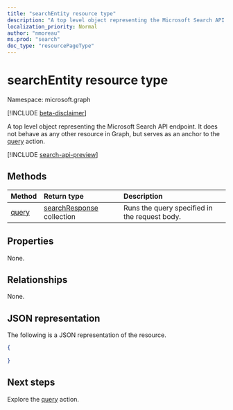 ```yaml
---
title: "searchEntity resource type"
description: "A top level object representing the Microsoft Search API endpoint."
localization_priority: Normal
author: "nmoreau"
ms.prod: "search"
doc_type: "resourcePageType"
---
```


# searchEntity resource type

Namespace: microsoft.graph

[!INCLUDE [beta-disclaimer](../../includes/beta-disclaimer.md)]

A top level object representing the Microsoft Search API endpoint. It does not behave as any other resource in Graph, but serves as an anchor to the [query](../api/search-query.md) action. 

[!INCLUDE [search-api-preview](../../includes/search-api-preview-signup.md)]

## Methods
|Method|Return type|Description|
|:---|:---|:---|
|[query](../api/search-query.md) |[searchResponse](searchresponse.md) collection | Runs the query specified in the request body.  |

## Properties
None.

## Relationships
None.

## JSON representation
The following is a JSON representation of the resource.
<!-- {
  "blockType": "resource",
  "@odata.type": "microsoft.graph.searchEntity",
  "baseType": "microsoft.graph.entity"
}
-->
``` json
{
  
}
```


## Next steps

Explore the [query](../api/search-query.md) action.


<!-- uuid: 16cd6b66-4b1a-43a1-adaf-3a886856ed98
2019-02-04 14:57:30 UTC -->
<!-- {
  "type": "#page.annotation",
  "description": "A top level object representing the Microsoft Search API endpoint.",
  "keywords": "",
  "section": "documentation",
  "tocPath": ""
}-->


